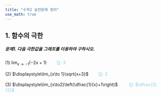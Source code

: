 ```yaml
---
title: "수학2 실전문제 정리"
use_math: true
---
```

## 1. 함수의 극한
##### 문제1. 다음 극한값을 그래프를 이용하여 구하시오.

(1) $\displaystyle\lim_{x\to-1}(-2x+1)$<span style="color: skyblue;">$\qquad$답: $3$</span>

(2) $\displaystyle\lim_{x\to 1}\sqrt{x+3}$<span style="color: skyblue;">$\qquad$답: $2$</span>

(3) $\displaystyle\lim_{x\to2}\left(\dfrac{1}{x}+1\right)$ <span style="color: skyblue;">$\qquad$답: $\dfrac{3}{2}$  
</span>






